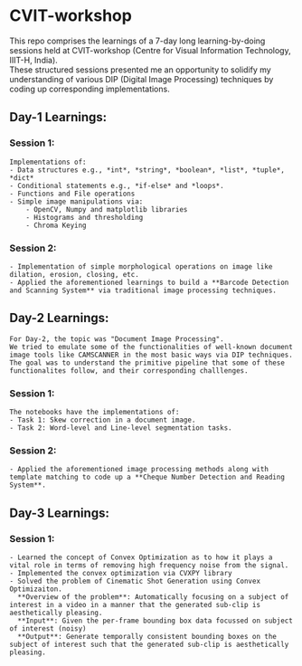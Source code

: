 # CVIT-workshop
This repo comprises the learnings of a 7-day long learning-by-doing sessions held at CVIT-workshop (Centre for Visual Information Technology, IIIT-H, India). <br /> These structured sessions presented me an opportunity to solidify my understanding of various DIP (Digital Image Processing) techniques by coding up corresponding implementations.

## Day-1 Learnings:

### Session 1:
    Implementations of:
    - Data structures e.g., *int*, *string*, *boolean*, *list*, *tuple*, *dict*
    - Conditional statements e.g., *if-else* and *loops*.
    - Functions and File operations
    - Simple image manipulations via:
        - OpenCV, Numpy and matplotlib libraries
        - Histograms and thresholding
        - Chroma Keying

### Session 2:
    - Implementation of simple morphological operations on image like dilation, erosion, closing, etc.
    - Applied the aforementioned learnings to build a **Barcode Detection and Scanning System** via traditional image processing techniques.

## Day-2 Learnings:
    For Day-2, the topic was "Document Image Processing".
    We tried to emulate some of the functionalities of well-known document image tools like CAMSCANNER in the most basic ways via DIP techniques. The goal was to understand the primitive pipeline that some of these functionalites follow, and their corresponding challlenges.

### Session 1:
    The notebooks have the implementations of:
    - Task 1: Skew correction in a document image.
    - Task 2: Word-level and Line-level segmentation tasks.

### Session 2:
    - Applied the aforementioned image processing methods along with template matching to code up a **Cheque Number Detection and Reading System**.

## Day-3 Learnings:

### Session 1:
    - Learned the concept of Convex Optimization as to how it plays a vital role in terms of removing high frequency noise from the signal.
    - Implemented the convex optimization via CVXPY library
    - Solved the problem of Cinematic Shot Generation using Convex Optimizaiton.
      **Overview of the problem**: Automatically focusing on a subject of interest in a video in a manner that the generated sub-clip is aesthetically pleasing.
      **Input**: Given the per-frame bounding box data focussed on subject of interest (noisy)
      **Output**: Generate temporally consistent bounding boxes on the subject of interest such that the generated sub-clip is aesthetically pleasing.
